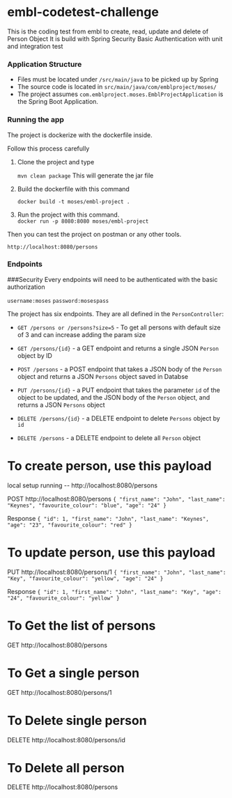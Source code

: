 # embl-codetest-challenge

This is the coding test from embl to create, read, update and delete of Person Object
It is build with Spring Security Basic Authentication with unit and integration test

### Application Structure

- Files must be located under `/src/main/java` to be picked up by Spring
- The source code is located in
  `src/main/java/com/emblproject/moses/`
- The project assumes `com.emblproject.moses.EmblProjectApplication` is the Spring Boot Application.

### Running the app

The project is dockerize with the dockerfile inside.

Follow this process carefully

1) Clone the project and type
   
    `mvn clean package`
   This will generate the jar file
   
2) Build the dockerfile with this command
   
   `docker build -t moses/embl-project .`
   
3) Run the project with this command.  
   `docker run -p 8080:8080 moses/embl-project`
   
Then you can test the project on postman or any other tools.

 `http://localhost:8080/persons`

### Endpoints

###Security
Every endpoints will need to be authenticated with the basic authorization

`username:moses`
 `password:mosespass`

The project has six endpoints. They are all defined in the `PersonController`:

- `GET /persons or /persons?size=5` - To get all persons with default size of 3 and can increase adding the param size
- `GET /persons/{id}` - a GET endpoint and returns a  single JSON `Person` object by ID 
- `POST /persons` - a POST endpoint that takes a JSON body of the `Person` object and returns a JSON `Persons` object saved in Databse

- `PUT /persons/{id}` - a PUT endpoint that takes the parameter `id` of the object to be updated, and the JSON body of the `Person` object, 
                        and returns a JSON `Persons` object
- `DELETE /persons/{id}` - a DELETE endpoint to delete `Persons` object by `id`
- `DELETE /persons` - a DELETE endpoint to delete all `Person` object

# To create person, use this payload
local setup running -- http://localhost:8080/persons

POST http://localhost:8080/persons
`{
"first_name": "John",
"last_name": "Keynes",
"favourite_colour": "blue",
"age": "24"
}`

Response
`{
"id": 1,
"first_name": "John",
"last_name": "Keynes",
"age": "23",
"favourite_colour": "red"
}`

# To update person, use this payload
PUT http://localhost:8080/persons/1
`{
"first_name": "John",
"last_name": "Key",
"favourite_colour": "yellow",
"age": "24"
}`

Response
`{
"id": 1,
"first_name": "John",
"last_name": "Key",
"age": "24",
"favourite_colour": "yellow"
}`

# To Get the list of persons
GET http://localhost:8080/persons

# To Get a single person
GET http://localhost:8080/persons/1

# To Delete single person
DELETE http://localhost:8080/persons/id

# To Delete all person
DELETE http://localhost:8080/persons



